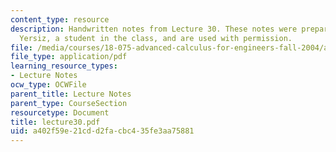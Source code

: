 ```yaml
---
content_type: resource
description: Handwritten notes from Lecture 30. These notes were prepared by Melike
  Yersiz, a student in the class, and are used with permission.
file: /media/courses/18-075-advanced-calculus-for-engineers-fall-2004/a402f59e21cdd2facbc435fe3aa75881_lecture30.pdf
file_type: application/pdf
learning_resource_types:
- Lecture Notes
ocw_type: OCWFile
parent_title: Lecture Notes
parent_type: CourseSection
resourcetype: Document
title: lecture30.pdf
uid: a402f59e-21cd-d2fa-cbc4-35fe3aa75881
---
```

